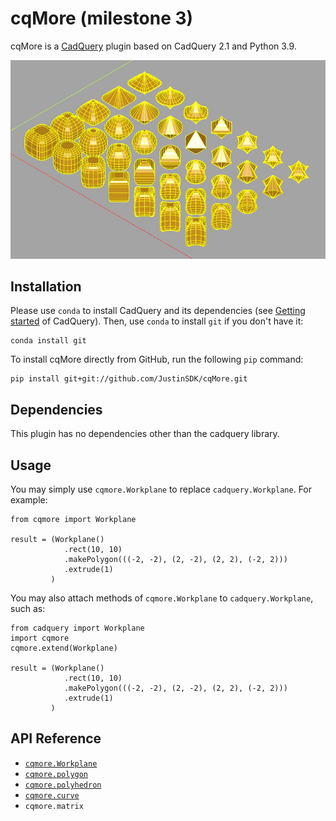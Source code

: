 # cqMore (milestone 3)

cqMore is a [CadQuery](https://github.com/CadQuery/cadquery) plugin based on CadQuery 2.1 and Python 3.9.

![cqMore](images/superellipsoids.JPG)

## Installation

Please use `conda` to install CadQuery and its dependencies (see [Getting started](https://github.com/CadQuery/cadquery#getting-started) of CadQuery). Then, use `conda` to install `git` if you don't have it:

	conda install git
	
To install cqMore directly from GitHub, run the following `pip` command:

	pip install git+git://github.com/JustinSDK/cqMore.git

## Dependencies

This plugin has no dependencies other than the cadquery library. 

## Usage

You may simply use `cqmore.Workplane` to replace `cadquery.Workplane`. For example:

    from cqmore import Workplane

    result = (Workplane()
                .rect(10, 10)
                .makePolygon(((-2, -2), (2, -2), (2, 2), (-2, 2)))
                .extrude(1)
             )

You may also attach methods of `cqmore.Workplane` to `cadquery.Workplane`, such as:

    from cadquery import Workplane
    import cqmore
    cqmore.extend(Workplane)

    result = (Workplane()
                .rect(10, 10)
                .makePolygon(((-2, -2), (2, -2), (2, 2), (-2, 2)))
                .extrude(1)
             )

## API Reference

- [`cqmore.Workplane`](docs/workplane.md)
- [`cqmore.polygon`](docs/polygon.md)
- [`cqmore.polyhedron`](docs/polyhedron.md)
- [`cqmore.curve`](docs/curve.md)
- `cqmore.matrix`
